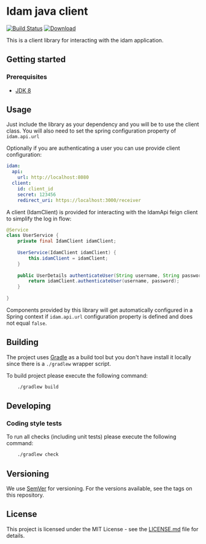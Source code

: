 # Idam java client

[![Build Status](https://travis-ci.com/hmcts/idam-java-client.svg?branch=master)](https://travis-ci.com/hmcts/idam-java-client)
[ ![Download](https://api.bintray.com/packages/hmcts/hmcts-maven/idam-client/images/download.svg) ](https://bintray.com/hmcts/hmcts-maven/idam-client/_latestVersion)

This is a client library for interacting with the idam application.

## Getting started

### Prerequisites

- [JDK 8](https://www.oracle.com/java)

## Usage

Just include the library as your dependency and you will be to use the client class.
You will also need to set the spring configuration property of `idam.api.url` 

Optionally if you are authenticating a user you can use provide client configuration:
```yaml
idam:
  api:
    url: http://localhost:8080
  client:
    id: client_id
    secret: 123456
    redirect_uri: https://localhost:3000/receiver 
```

A client (IdamClient) is provided for interacting with the IdamApi feign client to simplify the log in flow:
```java
@Service
class UserService {
    private final IdamClient idamClient;
    
    UserService(IdamClient idamClient) {
        this.idamClient = idamClient;
    }
    
    public UserDetails authenticateUser(String username, String password) {
        return idamClient.authenticateUser(username, password);
    }
    
}

```

Components provided by this library will get automatically configured in a Spring context if `idam.api.url` configuration property is defined and does not equal `false`. 

## Building

The project uses [Gradle](https://gradle.org) as a build tool but you don't have install it locally since there is a
`./gradlew` wrapper script.  

To build project please execute the following command:

```bash
    ./gradlew build
```

## Developing

### Coding style tests

To run all checks (including unit tests) please execute the following command:

```bash
    ./gradlew check
```

## Versioning

We use [SemVer](http://semver.org/) for versioning.
For the versions available, see the tags on this repository.

## License

This project is licensed under the MIT License - see the [LICENSE.md](LICENSE.md) file for details.
